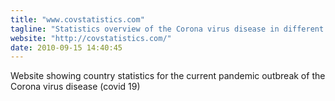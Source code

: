 ```yaml
---
title: "www.covstatistics.com"
tagline: "Statistics overview of the Corona virus disease in different countries"
website: "http://covstatistics.com/"
date: 2010-09-15 14:40:45
---
```


Website showing country statistics for the current pandemic outbreak of the Corona virus disease (covid 19)